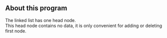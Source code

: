 ## About this program
The linked list has one head node.   
This head node contains no data, it is only convenient for adding or deleting first node.
